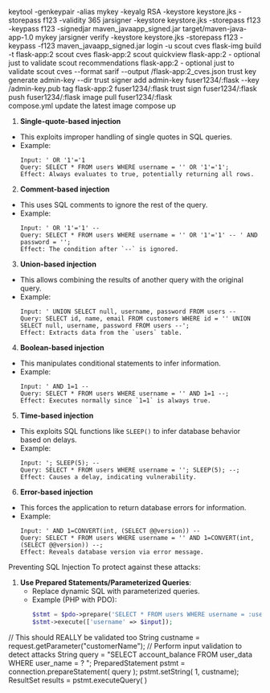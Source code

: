 keytool -genkeypair -alias mykey -keyalg RSA -keystore keystore.jks -storepass f123 -validity 365
jarsigner -keystore keystore.jks -storepass f123 -keypass f123 -signedjar maven_javaapp_signed.jar target/maven-java-app-1.0 mykey
jarsigner verify -keystore keystore.jks -storepass f123 -keypass -f123 maven_javaapp_signed.jar
 login -u 
 scout cves flask-img 
 build -t flask-app:2 <path> 
 scout cves flask-app:2 
 scout quickview flask-app:2 - optional just to validate 
 scout recommendations flask-app:2 - optional just to validate 
 scout cves --format sarif --output <path>/flask-app:2_cves.json 
 trust key generate admin-key --dir <path> 
 trust signer add admin-key fuser1234/<emid>:flask --key <path>/admin-key.pub 
 tag flask-app:2 fuser1234/<emid>:flask 
 trust sign fuser1234/<emid>:flask 
 push fuser1234/<emid>:flask 
 image pull fuser1234/<emid>:flask  
 compose.yml update the latest image
 compose up 

 1. **Single-quote-based injection**
   - This exploits improper handling of single quotes in SQL queries.
   - Example:
     ```
     Input: ' OR '1'='1
     Query: SELECT * FROM users WHERE username = '' OR '1'='1';
     Effect: Always evaluates to true, potentially returning all rows.
     ```



 2. **Comment-based injection**
   - This uses SQL comments to ignore the rest of the query.
   - Example:
     ```
     Input: ' OR '1'='1' -- 
     Query: SELECT * FROM users WHERE username = '' OR '1'='1' -- ' AND password = '';
     Effect: The condition after `--` is ignored.
     ```



 3. **Union-based injection**
   - This allows combining the results of another query with the original query.
   - Example:
     ```
     Input: ' UNION SELECT null, username, password FROM users --
     Query: SELECT id, name, email FROM customers WHERE id = '' UNION SELECT null, username, password FROM users --';
     Effect: Extracts data from the `users` table.
     ```



 4. **Boolean-based injection**
   - This manipulates conditional statements to infer information.
   - Example:
     ```
     Input: ' AND 1=1 --
     Query: SELECT * FROM users WHERE username = '' AND 1=1 --;
     Effect: Executes normally since `1=1` is always true.
     ```



 5. **Time-based injection**
   - This exploits SQL functions like `SLEEP()` to infer database behavior based on delays.
   - Example:
     ```
     Input: '; SLEEP(5); --
     Query: SELECT * FROM users WHERE username = ''; SLEEP(5); --;
     Effect: Causes a delay, indicating vulnerability.
     ```



 6. **Error-based injection**
   - This forces the application to return database errors for information.
   - Example:
     ```
     Input: ' AND 1=CONVERT(int, (SELECT @@version)) --
     Query: SELECT * FROM users WHERE username = '' AND 1=CONVERT(int, (SELECT @@version)) --;
     Effect: Reveals database version via error message.
     ```



 Preventing SQL Injection
To protect against these attacks:
1. **Use Prepared Statements/Parameterized Queries**:
   - Replace dynamic SQL with parameterized queries.
   - Example (PHP with PDO):
     ```php
     $stmt = $pdo->prepare('SELECT * FROM users WHERE username = :username');
     $stmt->execute(['username' => $input]);
     ```
   
// This should REALLY be validated too
String custname = request.getParameter("customerName");
// Perform input validation to detect attacks
String query = "SELECT account_balance FROM user_data WHERE user_name = ? ";
PreparedStatement pstmt = connection.prepareStatement( query );
pstmt.setString( 1, custname);
ResultSet results = pstmt.executeQuery( )

